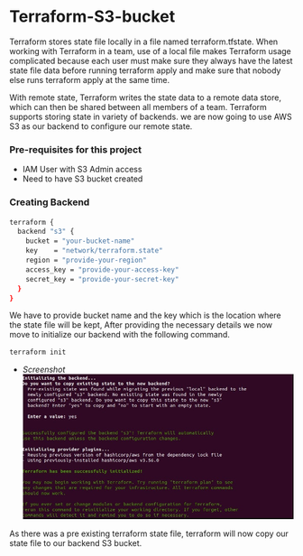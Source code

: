 # Terraform-S3-bucket

Terraform stores state file locally in a file named terraform.tfstate. When working with Terraform in a team, use of a local file makes Terraform usage complicated because each user must make sure they always have the latest state file data before running terraform apply and make sure that nobody else runs terraform apply at the same time.

With remote state, Terraform writes the state data to a remote data store, which can then be shared between all members of a team. Terraform supports storing state in variety of backends. we are now going to use AWS S3 as our backend to configure our remote state.


### Pre-requisites for this project

-  IAM User with S3 Admin access
-  Need to have S3 bucket created

### Creating Backend

```sh
terraform {
  backend "s3" {
    bucket = "your-bucket-name"
    key    = "network/terraform.state"
    region = "provide-your-region"
    access_key = "provide-your-access-key"
    secret_key = "provide-your-secret-key"
  }
}
```

We have to provide bucket name and the key which is the location where the state file will be kept, After providing the necessary details we now move to initialize our backend with the following command.

```sh
terraform init
```
- _Screenshot_
![](screenshot.jpg)

As there was a pre existing terraform state file, terraform will now copy our state file to our backend S3 bucket.
